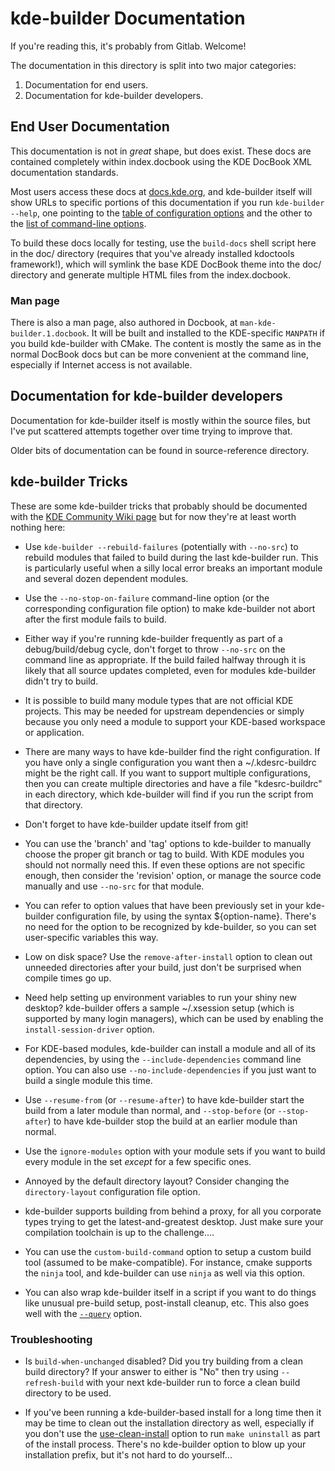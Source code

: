 # kde-builder Documentation

If you're reading this, it's probably from Gitlab. Welcome!

The documentation in this directory is split into two major categories:

1. Documentation for end users.
2. Documentation for kde-builder developers.

## End User Documentation

This documentation is not in *great* shape, but does exist. These docs are
contained completely within index.docbook using the KDE DocBook XML
documentation standards.

Most users access these docs at
[docs.kde.org](https://docs.kde.org/trunk5/en/kdesrc-build/kdesrc-build/), and
kde-builder itself will show URLs to specific portions of this documentation
if you run `kde-builder --help`, one pointing to the [table of configuration
options](https://docs.kde.org/trunk5/en/kdesrc-build/kdesrc-build/conf-options-table.html)
and the other to the [list of command-line
options](https://docs.kde.org/trunk5/en/kdesrc-build/kdesrc-build/cmdline.html).

To build these docs locally for testing, use the `build-docs` shell script here
in the doc/ directory (requires that you've already installed kdoctools
framework!), which will symlink the base KDE DocBook theme into the doc/
directory and generate multiple HTML files from the index.docbook.

### Man page

There is also a man page, also authored in Docbook, at
`man-kde-builder.1.docbook`. It will
be built and installed to the KDE-specific `MANPATH` if you build kde-builder
with CMake.  The content is mostly the same as in the normal DocBook docs but
can be more convenient at the command line, especially if Internet access is
not available.

## Documentation for kde-builder developers

Documentation for kde-builder itself is mostly within the source files, but I've put
scattered attempts together over time trying to improve that.

Older bits of documentation can be found in source-reference directory.

## kde-builder Tricks

These are some kde-builder tricks that probably should be documented with the
[KDE Community Wiki page](https://community.kde.org/Get_Involved/development#Set_up_kdesrc-build)
but for now they're at least worth nothing here:

- Use `kde-builder --rebuild-failures` (potentially with `--no-src`) to
  rebuild modules that failed to build during the last kde-builder run. This
  is particularly useful when a silly local error breaks an important module
  and several dozen dependent modules.

- Use the `--no-stop-on-failure` command-line option (or
  the corresponding configuration file option) to make kde-builder not abort
  after the first module fails to build.

- Either way if you're running kde-builder frequently as part of a
  debug/build/debug cycle, don't forget to throw `--no-src` on the command line
  as appropriate.  If the build failed halfway through it is likely that all
  source updates completed, even for modules kde-builder didn't try to build.

- It is possible to build many module types that are not official KDE projects.
  This may be needed for upstream dependencies or simply because you only need
  a module to support your KDE-based workspace or application.

- There are many ways to have kde-builder find the right configuration. If you
  have only a single configuration you want then a ~/.kdesrc-buildrc might be
  the right call. If you want to support multiple configurations, then you can
  create multiple directories and have a file "kdesrc-buildrc" in each
  directory, which kde-builder will find if you run the script from that
  directory.

- Don't forget to have kde-builder update itself from git!

- You can use the 'branch' and 'tag' options to kde-builder to manually choose
  the proper git branch or tag to build. With KDE modules you should not
  normally need this. If even these options are not specific enough, then
  consider the 'revision' option, or manage the source code manually and use
  `--no-src` for that module.

- You can refer to option values that have been previously set in your
  kde-builder configuration file, by using the syntax ${option-name}. There's
  no need for the option to be recognized by kde-builder, so you can set
  user-specific variables this way.

- Low on disk space? Use the `remove-after-install` option to clean out
  unneeded directories after your build, just don't be surprised when compile
  times go up.

- Need help setting up environment variables to run your shiny new desktop?
  kde-builder offers a sample ~/.xsession setup (which is supported by many
  login managers), which can be used by enabling the `install-session-driver`
  option.

- For KDE-based modules, kde-builder can install a module and all of its
  dependencies, by using the `--include-dependencies` command line option.
  You can also use `--no-include-dependencies` if you just want to build
  a single module this time.

- Use `--resume-from` (or `--resume-after`) to have kde-builder start the
  build from a later module than normal, and `--stop-before` (or
  `--stop-after`) to have kde-builder stop the build at an earlier module than
  normal.

- Use the `ignore-modules` option with your module sets if you want to build
  every module in the set *except* for a few specific ones.

- Annoyed by the default directory layout? Consider changing the `directory-layout`
  configuration file option.

- kde-builder supports building from behind a proxy, for all you corporate
  types trying to get the latest-and-greatest desktop. Just make sure your
  compilation toolchain is up to the challenge....

- You can use the `custom-build-command` option to setup a custom build tool
  (assumed to be make-compatible). For instance, cmake supports the `ninja`
  tool, and kde-builder can use `ninja` as well via this option.

- You can also wrap kde-builder itself in a script if you want to do things
like unusual pre-build setup, post-install cleanup, etc. This also goes well
with the [`--query`][query] option.

### Troubleshooting

- Is `build-when-unchanged` disabled? Did you try building from a clean build
  directory? If your answer to either is "No" then try using `--refresh-build`
  with your next kde-builder run to force a clean build directory to be used.

- If you've been running a kde-builder-based install for a long time then it
  may be time to clean out the installation directory as well, especially if
  you don't use the [use-clean-install][] option to run `make uninstall` as
  part of the install process. There's no kde-builder option to blow up your
  installation prefix, but it's not hard to do yourself...

[use-clean-install]: https://docs.kde.org/trunk5/en/kdesrc-build/kdesrc-build/conf-options-table.html#conf-use-clean-install
[query]: https://docs.kde.org/trunk5/en/kdesrc-build/kdesrc-build/supported-cmdline-params.html#cmdline-query
